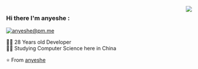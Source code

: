 <img align='right' src="https://avatars0.githubusercontent.com/u/6261771?s=460&u=036df0d0775c65c986bf839c708f4ffc7b7db600&v=4">

### Hi there I'm anyeshe :

[![anyeshe@pm.me](https://img.shields.io/static/v1?label=anyeshe@pm.me&message=%20&color=red&logo=gmail&style=flat-square&logoColor=white)](mailto:anyeshe@pm.me)
  
  
👨‍💻 28 Years old Developer  
👨‍🎓 Studying Computer Science here in China  

⭐️ From [anyeshe](https://github.com/anyeshe)
